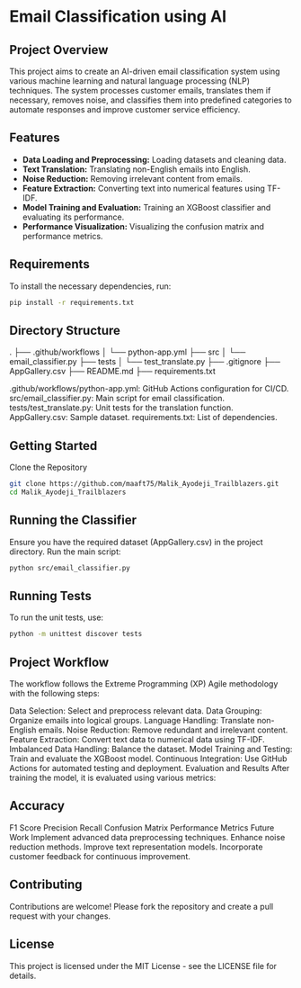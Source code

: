 # Email Classification using AI

## Project Overview
This project aims to create an AI-driven email classification system using various machine learning and natural language processing (NLP) techniques. The system processes customer emails, translates them if necessary, removes noise, and classifies them into predefined categories to automate responses and improve customer service efficiency.

## Features
- **Data Loading and Preprocessing:** Loading datasets and cleaning data.
- **Text Translation:** Translating non-English emails into English.
- **Noise Reduction:** Removing irrelevant content from emails.
- **Feature Extraction:** Converting text into numerical features using TF-IDF.
- **Model Training and Evaluation:** Training an XGBoost classifier and evaluating its performance.
- **Performance Visualization:** Visualizing the confusion matrix and performance metrics.

## Requirements
To install the necessary dependencies, run:
```bash
pip install -r requirements.txt
```
## Directory Structure
.
├── .github/workflows
│   └── python-app.yml
├── src
│   └── email_classifier.py
├── tests
│   └── test_translate.py
├── .gitignore
├── AppGallery.csv
├── README.md
├── requirements.txt

.github/workflows/python-app.yml: GitHub Actions configuration for CI/CD.
src/email_classifier.py: Main script for email classification.
tests/test_translate.py: Unit tests for the translation function.
AppGallery.csv: Sample dataset.
requirements.txt: List of dependencies.

## Getting Started
Clone the Repository
```bash
git clone https://github.com/maaft75/Malik_Ayodeji_Trailblazers.git
cd Malik_Ayodeji_Trailblazers
```
## Running the Classifier
Ensure you have the required dataset (AppGallery.csv) in the project directory. Run the main script:

```bash
python src/email_classifier.py
```
## Running Tests
To run the unit tests, use:

```bash
python -m unittest discover tests
```
## Project Workflow
The workflow follows the Extreme Programming (XP) Agile methodology with the following steps:

Data Selection: Select and preprocess relevant data.
Data Grouping: Organize emails into logical groups.
Language Handling: Translate non-English emails.
Noise Reduction: Remove redundant and irrelevant content.
Feature Extraction: Convert text data to numerical data using TF-IDF.
Imbalanced Data Handling: Balance the dataset.
Model Training and Testing: Train and evaluate the XGBoost model.
Continuous Integration: Use GitHub Actions for automated testing and deployment.
Evaluation and Results
After training the model, it is evaluated using various metrics:

## Accuracy
F1 Score
Precision
Recall
Confusion Matrix
Performance Metrics
Future Work
Implement advanced data preprocessing techniques.
Enhance noise reduction methods.
Improve text representation models.
Incorporate customer feedback for continuous improvement.

## Contributing
Contributions are welcome! Please fork the repository and create a pull request with your changes.

## License
This project is licensed under the MIT License - see the LICENSE file for details.

